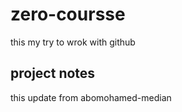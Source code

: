 # zero-coursse
this my try to wrok with github
## project notes


this update from abomohamed-median
